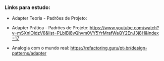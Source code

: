 ### Links para estudo:
- Adapter Teoria - Padrões de Projeto:

- Adapter Prática - Padrões de Projeto: https://www.youtube.com/watch?v=mSXnIOldzV8&list=PLbIBj8vQhvm0VY5YrMrafWaQY2EnJ3j8H&index=17
- Analogia com o mundo real: https://refactoring.guru/pt-br/design-patterns/adapter
